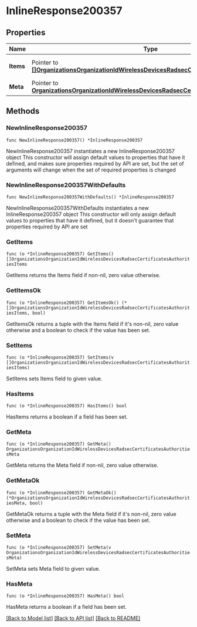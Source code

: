 # InlineResponse200357

## Properties

Name | Type | Description | Notes
------------ | ------------- | ------------- | -------------
**Items** | Pointer to [**[]OrganizationsOrganizationIdWirelessDevicesRadsecCertificatesAuthoritiesItems**](OrganizationsOrganizationIdWirelessDevicesRadsecCertificatesAuthoritiesItems.md) | List of Certificate Authorities | [optional] 
**Meta** | Pointer to [**OrganizationsOrganizationIdWirelessDevicesRadsecCertificatesAuthoritiesMeta**](OrganizationsOrganizationIdWirelessDevicesRadsecCertificatesAuthoritiesMeta.md) |  | [optional] 

## Methods

### NewInlineResponse200357

`func NewInlineResponse200357() *InlineResponse200357`

NewInlineResponse200357 instantiates a new InlineResponse200357 object
This constructor will assign default values to properties that have it defined,
and makes sure properties required by API are set, but the set of arguments
will change when the set of required properties is changed

### NewInlineResponse200357WithDefaults

`func NewInlineResponse200357WithDefaults() *InlineResponse200357`

NewInlineResponse200357WithDefaults instantiates a new InlineResponse200357 object
This constructor will only assign default values to properties that have it defined,
but it doesn't guarantee that properties required by API are set

### GetItems

`func (o *InlineResponse200357) GetItems() []OrganizationsOrganizationIdWirelessDevicesRadsecCertificatesAuthoritiesItems`

GetItems returns the Items field if non-nil, zero value otherwise.

### GetItemsOk

`func (o *InlineResponse200357) GetItemsOk() (*[]OrganizationsOrganizationIdWirelessDevicesRadsecCertificatesAuthoritiesItems, bool)`

GetItemsOk returns a tuple with the Items field if it's non-nil, zero value otherwise
and a boolean to check if the value has been set.

### SetItems

`func (o *InlineResponse200357) SetItems(v []OrganizationsOrganizationIdWirelessDevicesRadsecCertificatesAuthoritiesItems)`

SetItems sets Items field to given value.

### HasItems

`func (o *InlineResponse200357) HasItems() bool`

HasItems returns a boolean if a field has been set.

### GetMeta

`func (o *InlineResponse200357) GetMeta() OrganizationsOrganizationIdWirelessDevicesRadsecCertificatesAuthoritiesMeta`

GetMeta returns the Meta field if non-nil, zero value otherwise.

### GetMetaOk

`func (o *InlineResponse200357) GetMetaOk() (*OrganizationsOrganizationIdWirelessDevicesRadsecCertificatesAuthoritiesMeta, bool)`

GetMetaOk returns a tuple with the Meta field if it's non-nil, zero value otherwise
and a boolean to check if the value has been set.

### SetMeta

`func (o *InlineResponse200357) SetMeta(v OrganizationsOrganizationIdWirelessDevicesRadsecCertificatesAuthoritiesMeta)`

SetMeta sets Meta field to given value.

### HasMeta

`func (o *InlineResponse200357) HasMeta() bool`

HasMeta returns a boolean if a field has been set.


[[Back to Model list]](../README.md#documentation-for-models) [[Back to API list]](../README.md#documentation-for-api-endpoints) [[Back to README]](../README.md)


